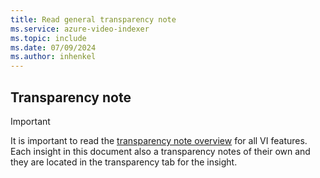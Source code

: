 ```yaml
---
title: Read general transparency note
ms.service: azure-video-indexer
ms.topic: include
ms.date: 07/09/2024
ms.author: inhenkel
---
```


## Transparency note

> [!IMPORTANT]
> It is important to read the [transparency note overview](/legal/azure-video-indexer/transparency-note?context=/azure/azure-video-indexer/context/context) for all VI features. Each insight in this document also a transparency notes of their own and they are located in the transparency tab for the insight.
